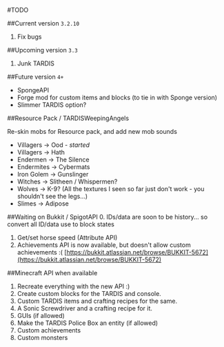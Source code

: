 #TODO

##Current version `3.2.10`
1. Fix bugs

##Upcoming version `3.3`
1. Junk TARDIS

##Future version `4+`
* SpongeAPI
* Forge mod for custom items and blocks (to tie in with Sponge version)
* Slimmer TARDIS option?

##Resource Pack / TARDISWeepingAngels

Re-skin mobs for Resource pack, and add new mob sounds

* Villagers -> Ood - _started_
* Villagers -> Hath
* Endermen -> The Silence
* Endermites -> Cybermats
* Iron Golem -> Gunslinger
* Witches -> Slitheen / Whispermen?
* Wolves -> K-9? (All the textures I seen so far just don't work - you shouldn't see the legs...)
* Slimes -> Adipose

##Waiting on Bukkit / SpigotAPI
0. IDs/data are soon to be history... so convert all ID/data use to block states 
1. Get/set horse speed (Attribute API)
2. Achievements API is now available, but doesn't allow custom achievements :( [https://bukkit.atlassian.net/browse/BUKKIT-5672](https://bukkit.atlassian.net/browse/BUKKIT-5672)

##Minecraft API when available
1. Recreate everything with the new API :)
2. Create custom blocks for the TARDIS and console.
3. Custom TARDIS items and crafting recipes for the same.
4. A Sonic Screwdriver and a crafting recipe for it.
5. GUIs (if allowed)
6. Make the TARDIS Police Box an entity (if allowed)
7. Custom achievements
8. Custom monsters
